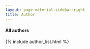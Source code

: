 ```yaml
---
layout: page-material-sidebar-right
title: Author
---
```

#### All authors

{% include author_list.html %}
